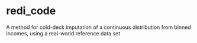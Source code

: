 # redi_code
A method for cold-deck imputation of a continuous distribution from binned incomes, using a real-world reference data set
